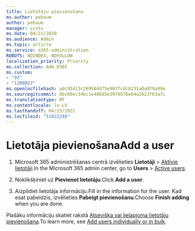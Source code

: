 ```yaml
---
title: Lietotāju pievienošana
ms.author: pebaum
author: pebaum
manager: scotv
ms.date: 04/21/2020
ms.audience: Admin
ms.topic: article
ms.service: o365-administration
ROBOTS: NOINDEX, NOFOLLOW
localization_priority: Priority
ms.collection: Adm_O365
ms.custom:
- "93"
- "1200022"
ms.openlocfilehash: adc95413c269584d75e907fcdcb231a0a0f9a99e
ms.sourcegitcommit: 8bc60ec34bc1e40685e3976576e04a2623f63a7c
ms.translationtype: MT
ms.contentlocale: lv-LV
ms.lasthandoff: 04/15/2021
ms.locfileid: "51822246"
---
```

# <a name="add-a-user"></a><span data-ttu-id="dc14f-102">Lietotāja pievienošana</span><span class="sxs-lookup"><span data-stu-id="dc14f-102">Add a user</span></span>

1. <span data-ttu-id="dc14f-103">Microsoft 365 administrēšanas centrā izvēlieties **Lietotāji** > [Aktīvie lietotāji](https://admin.microsoft.com/Adminportal/Home?source=applauncher#/users).</span><span class="sxs-lookup"><span data-stu-id="dc14f-103">In the Microsoft 365 admin center, go to **Users** > [Active users](https://admin.microsoft.com/Adminportal/Home?source=applauncher#/users).</span></span>

2. <span data-ttu-id="dc14f-104">Noklikšķiniet uz **Pievienot lietotāju**.</span><span class="sxs-lookup"><span data-stu-id="dc14f-104">Click **Add a user**.</span></span>

3. <span data-ttu-id="dc14f-105">Aizpildiet lietotāja informāciju.</span><span class="sxs-lookup"><span data-stu-id="dc14f-105">Fill in the information for the user.</span></span> <span data-ttu-id="dc14f-106">Kad esat pabeidzis, izvēlieties **Pabeigt pievienošanu**.</span><span class="sxs-lookup"><span data-stu-id="dc14f-106">Choose **Finish adding** when you are done.</span></span>

<span data-ttu-id="dc14f-107">Plašāku informāciju skatiet rakstā [Atsevišķa vai lielapjoma lietotāju pievienošana](https://docs.microsoft.com/microsoft-365/admin/add-users/add-users).</span><span class="sxs-lookup"><span data-stu-id="dc14f-107">To learn more, see [Add users individually or in bulk](https://docs.microsoft.com/microsoft-365/admin/add-users/add-users).</span></span>